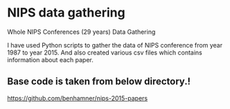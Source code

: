# NIPS data gathering
Whole NIPS Conferences (29 years) Data Gathering

I have used Python scripts to gather the data of NIPS conference from year 1987 to year 2015.
And also created various csv files which contains information about each paper.

## Base code is taken from below directory.!
https://github.com/benhamner/nips-2015-papers

